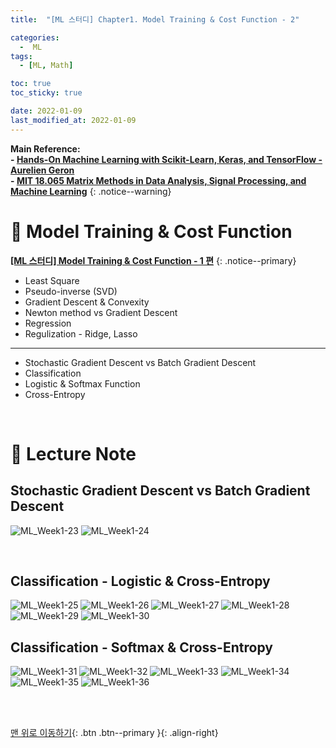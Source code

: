 ```yaml
---
title:  "[ML 스터디] Chapter1. Model Training & Cost Function - 2" 

categories:
  -  ML
tags:
  - [ML, Math]

toc: true
toc_sticky: true

date: 2022-01-09
last_modified_at: 2022-01-09
---
```


**Main Reference: <br>- [Hands-On Machine Learning with Scikit-Learn, Keras, and TensorFlow - Aurelien Geron](http://www.kyobobook.co.kr/product/detailViewKor.laf?ejkGb=KOR&mallGb=KOR&barcode=9791162242964&orderClick=LEa&Kc=) <br>- [MIT 18.065 Matrix Methods in Data Analysis, Signal Processing, and Machine Learning](https://www.youtube.com/watch?v=k3AiUhwHQ28&list=PLUl4u3cNGP63oMNUHXqIUcrkS2PivhN3k&index=27)**
{: .notice--warning}



# 🚌 Model Training & Cost Function

**[[ML 스터디] Model Training & Cost Function - 1 편](https://inhopp.github.io/ml/ML1/)**
{: .notice--primary}

- Least Square
- Pseudo-inverse (SVD)
- Gradient Descent & Convexity
- Newton method vs Gradient Descent
- Regression
- Regulization - Ridge, Lasso

***

- Stochastic Gradient Descent vs Batch Gradient Descent
- Classification
- Logistic & Softmax Function
- Cross-Entropy


<br>


# 🚌 Lecture Note

## Stochastic Gradient Descent vs Batch Gradient Descent

![ML_Week1-23](https://user-images.githubusercontent.com/96368476/149627760-08b07d9d-87db-477c-987b-b9e0c71275ec.jpg)
![ML_Week1-24](https://user-images.githubusercontent.com/96368476/149627765-e0cf1735-ec54-44a7-a020-18d60d54ea90.jpg)


<br>

## Classification - Logistic & Cross-Entropy

![ML_Week1-25](https://user-images.githubusercontent.com/96368476/149627936-42c8d15c-0236-44a7-9c79-ae4aa9e27b24.jpg)
![ML_Week1-26](https://user-images.githubusercontent.com/96368476/149627938-0601a3ca-fb0f-450b-a0c5-dafdee6bfda6.jpg)
![ML_Week1-27](https://user-images.githubusercontent.com/96368476/149627940-d01d4742-1d2b-4ede-8755-b5da03559fb9.jpg)
![ML_Week1-28](https://user-images.githubusercontent.com/96368476/149627881-556c2086-12e0-4ff0-ae38-5fea44562bb0.jpg)
![ML_Week1-29](https://user-images.githubusercontent.com/96368476/149627882-2ec7fc02-62ce-434f-9d8a-6727153a5f30.jpg)
![ML_Week1-30](https://user-images.githubusercontent.com/96368476/149627883-9acdf27c-1138-4f57-ade0-6f253398390d.jpg)


## Classification - Softmax & Cross-Entropy

![ML_Week1-31](https://user-images.githubusercontent.com/96368476/149627884-9f79eeb4-891c-4ac7-ac64-11da1395b5ea.jpg)
![ML_Week1-32](https://user-images.githubusercontent.com/96368476/149627885-a31b1326-5bc1-43b6-946a-9e48141484a5.jpg)
![ML_Week1-33](https://user-images.githubusercontent.com/96368476/149627886-9e5066bf-a0e3-4a72-940b-6ee34a359979.jpg)
![ML_Week1-34](https://user-images.githubusercontent.com/96368476/149627887-7535e100-d6b3-4757-a637-b0e65859ba67.jpg)
![ML_Week1-35](https://user-images.githubusercontent.com/96368476/149627888-bf8b083c-ef6b-40e4-b93c-cca49eb54f76.jpg)
![ML_Week1-36](https://user-images.githubusercontent.com/96368476/149627890-55e2470d-231e-495a-b31c-89350802c4de.jpg)



<br>
<br>

[맨 위로 이동하기](#){: .btn .btn--primary }{: .align-right}